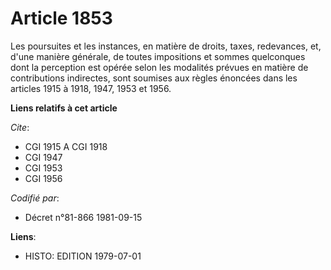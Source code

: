 # Article 1853

Les poursuites et les instances, en matière de droits, taxes, redevances, et, d'une manière générale, de toutes impositions
et sommes quelconques dont la perception est opérée selon les modalités prévues en matière de contributions indirectes, sont
soumises aux règles énoncées dans les articles 1915 à 1918, 1947, 1953 et 1956.

**Liens relatifs à cet article**

_Cite_:

  - CGI 1915 A CGI 1918
  - CGI 1947
  - CGI 1953
  - CGI 1956

_Codifié par_:

  - Décret n°81-866 1981-09-15

**Liens**:

  - HISTO: EDITION 1979-07-01
